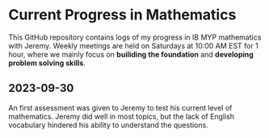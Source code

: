 # Current Progress in Mathematics

This GitHub repository contains logs of my progress in IB MYP mathematics with Jeremy. 
Weekly meetings are held on Saturdays at 10:00 AM EST for 1 hour, where we mainly focus on **builiding the foundation** and **developing problem solving skills**.

## 2023-09-30

An first assessment was given to Jeremy to test his current level of mathematics. 
Jeremy did well in most topics, but the lack of English vocabulary hindered his ability to understand the questions. 
